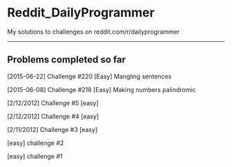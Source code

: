 # Reddit_DailyProgrammer
My solutions to challenges on reddit.com/r/dailyprogrammer

----------

## Problems completed so far ##

[2015-06-22] Challenge #220 [Easy] Mangling sentences

[2015-06-08] Challenge #218 [Easy] Making numbers palindromic

[2/12/2012] Challenge #5 [easy]

[2/12/2012] Challenge #4 [easy]

[2/11/2012] Challenge #3 [easy]

[easy] challenge #2

[easy] challenge #1
